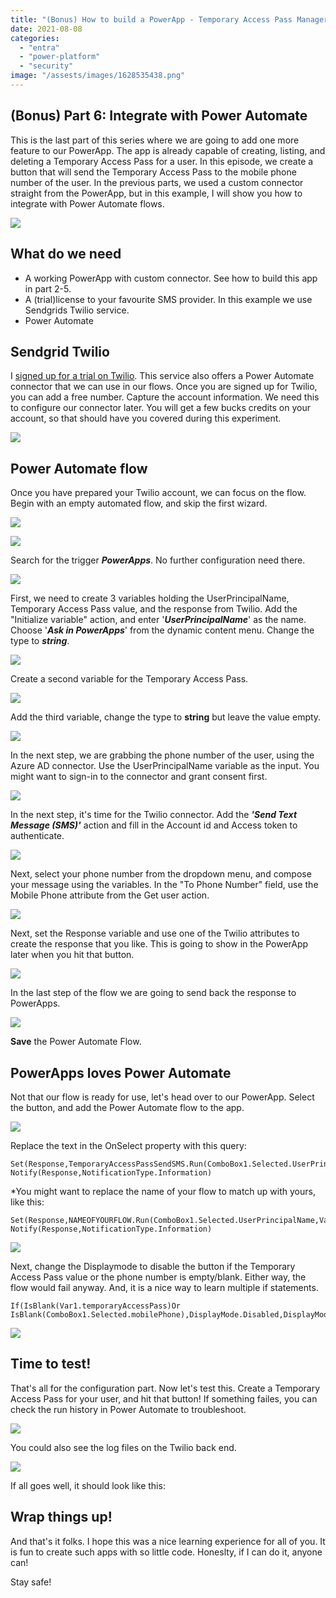 ```yaml
---
title: "(Bonus) How to build a PowerApp - Temporary Access Pass Manager - Part 6"
date: 2021-08-08
categories: 
  - "entra"
  - "power-platform"
  - "security"
image: "/assests/images/1628535438.png"
---
```


## (Bonus) Part 6: Integrate with Power Automate

This is the last part of this series where we are going to add one more feature to our PowerApp. The app is already capable of creating, listing, and deleting a Temporary Access Pass for a user. In this episode, we create a button that will send the Temporary Access Pass to the mobile phone number of the user. In the previous parts, we used a custom connector straight from the PowerApp, but in this example, I will show you how to integrate with Power Automate flows.

![](/assets/images/image-83.png)

## What do we need

- A working PowerApp with custom connector. See how to build this app in part 2-5.
- A (trial)license to your favourite SMS provider. In this example we use Sendgrids Twilio service.
- Power Automate

## Sendgrid Twilio

I [signed up for a trial on Twilio](https://www.twilio.com/try-twilio?utm_source=google&utm_medium=cpc&utm_term=twilio%20trial&utm_campaign=Sitelink-G_S_Brand_EMEA_DACH_English&gclid=CjwKCAjwx8iIBhBwEiwA2quaq3TrqCNScskj3ktamtljU3LGUWpcfHuTkDIf_dD112mBAyWanxQO2hoCmYcQAvD_BwE). This service also offers a Power Automate connector that we can use in our flows. Once you are signed up for Twilio, you can add a free number. Capture the account information. We need this to configure our connector later. You will get a few bucks credits on your account, so that should have you covered during this experiment.

![](/assets/images/image-87.png)

## Power Automate flow

Once you have prepared your Twilio account, we can focus on the flow. Begin with an empty automated flow, and skip the first wizard.

![](/assets/images/image-84.png)

![](/assets/images/image-85.png)

Search for the trigger **_PowerApps_**. No further configuration need there.

![](/assets/images/image-89.png)

First, we need to create 3 variables holding the UserPrincipalName, Temporary Access Pass value, and the response from Twilio. Add the "Initialize variable" action, and enter '**_UserPrincipalName_**' as the name. Choose '**_Ask in PowerApps_**' from the dynamic content menu. Change the type to **_string_**.

![](/assets/images/image-90.png)

Create a second variable for the Temporary Access Pass.

![](/assets/images/image-91.png)

Add the third variable, change the type to **string** but leave the value empty.

![](/assets/images/image-93.png)

In the next step, we are grabbing the phone number of the user, using the Azure AD connector. Use the UserPrincipalName variable as the input. You might want to sign-in to the connector and grant consent first.

![](/assets/images/image-94.png)

In the next step, it's time for the Twilio connector. Add the **_'Send Text Message (SMS)'_** action and fill in the Account id and Access token to authenticate.

![](/assets/images/image-95-1024x579.png)

Next, select your phone number from the dropdown menu, and compose your message using the variables. In the "To Phone Number" field, use the Mobile Phone attribute from the Get user action.

![](/assets/images/image-98.png)

Next, set the Response variable and use one of the Twilio attributes to create the response that you like. This is going to show in the PowerApp later when you hit that button.

![](/assets/images/image-99.png)

In the last step of the flow we are going to send back the response to PowerApps.

![](/assets/images/image-100.png)

**Save** the Power Automate Flow.

## PowerApps loves Power Automate

Not that our flow is ready for use, let's head over to our PowerApp. Select the button, and add the Power Automate flow to the app.

![](/assets/images/image-101.png)

Replace the text in the OnSelect property with this query:

```
Set(Response,TemporaryAccessPassSendSMS.Run(ComboBox1.Selected.UserPrincipalName,Var1.temporaryAccessPass).response);
Notify(Response,NotificationType.Information)
```

\*You might want to replace the name of your flow to match up with yours, like this:

```
Set(Response,NAMEOFYOURFLOW.Run(ComboBox1.Selected.UserPrincipalName,Var1.temporaryAccessPass).response);
Notify(Response,NotificationType.Information)
```

![](/assets/images/image-102.png)

Next, change the Displaymode to disable the button if the Temporary Access Pass value or the phone number is empty/blank. Either way, the flow would fail anyway. And, it is a nice way to learn multiple if statements.

```
If(IsBlank(Var1.temporaryAccessPass)Or IsBlank(ComboBox1.Selected.mobilePhone),DisplayMode.Disabled,DisplayMode.Edit)
```

![](/assets/images/image-103.png)

## Time to test!

That's all for the configuration part. Now let's test this. Create a Temporary Access Pass for your user, and hit that button! If something failes, you can check the run history in Power Automate to troubleshoot.

![](/assets/images/image-104.png)

You could also see the log files on the Twilio back end.

![](/assets/images/image-105.png)

If all goes well, it should look like this:

## Wrap things up!

And that's it folks. I hope this was a nice learning experience for all of you. It is fun to create such apps with so little code. Honeslty, if I can do it, anyone can!

Stay safe!
